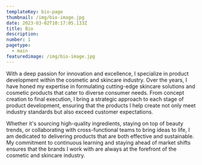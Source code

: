 ```yaml
---
templateKey: bio-page
thumbnail: /img/bio-image.jpg
date: 2023-03-02T10:17:05.133Z
title: Bio
description:
number: 1
pagetype:
  - main
featuredimage: /img/bio-image.jpg
---
```


With a deep passion for innovation and excellence, I specialize in product development within the cosmetic and skincare industry. Over the years, I have honed my expertise in formulating cutting-edge skincare solutions and cosmetic products that cater to diverse consumer needs. From concept creation to final execution, I bring a strategic approach to each stage of product development, ensuring that the products I help create not only meet industry standards but also exceed customer expectations.

Whether it's sourcing high-quality ingredients, staying on top of beauty trends, or collaborating with cross-functional teams to bring ideas to life, I am dedicated to delivering products that are both effective and sustainable. My commitment to continuous learning and staying ahead of market shifts ensures that the brands I work with are always at the forefront of the cosmetic and skincare industry.
